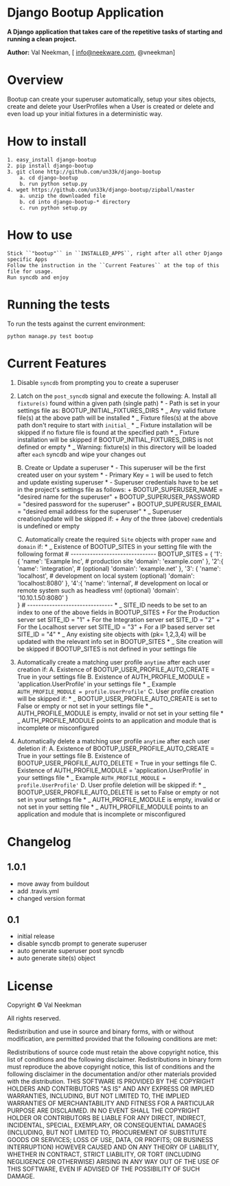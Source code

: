 Django Bootup Application
====================

**A Django application that takes care of the repetitive tasks of starting and running a clean project.**

**Author:** Val Neekman, [ info@neekware.com, @vneekman]

Overview
========

Bootup can create your superuser automatically, setup your sites objects, create and delete your
UserProfiles when a User is created or delete and even load up your initial fixtures in a deterministic way.

How to install
==================

    1. easy_install django-bootup
    2. pip install django-bootup
    3. git clone http://github.com/un33k/django-bootup
        a. cd django-bootup
        b. run python setup.py
    4. wget https://github.com/un33k/django-bootup/zipball/master
        a. unzip the downloaded file
        b. cd into django-bootup-* directory
        c. run python setup.py

How to use
=================

    Stick ``"bootup"`` in ``INSTALLED_APPS``, right after all other Django specific Apps
    Follow the instruction in the ``Current Features`` at the top of this file for usage.
    Run syncdb and enjoy


Running the tests
=================

To run the tests against the current environment:

    python manage.py test bootup


Current Features
=================
1. Disable ``syncdb`` from prompting you to create a superuser

2. Latch on the ``post_syncdb`` signal and execute the following:
    A. Install all ``fixture(s)`` found within a given path (single path)
        * - Path is set in your settings file as: BOOTUP_INITIAL_FIXTURES_DIRS
        * _ Any valid fixture file(s) at the above path will be installed
        * _ Fixture files(s) at the above path don't require to start with ``initial_``
        * _ Fixture installation will be skipped if no fixture file is found at the specified path
        * _ Fixture installation will be skipped if BOOTUP_INITIAL_FIXTURES_DIRS is not defined or empty
        * _ Warning: fixture(s) in this directory will be loaded after ``each`` syncdb and wipe your changes out

    B. Create or Update a superuser
        * - This superuser will be the first created user on your system
        * - Primary Key = ``1`` will be used to fetch and update existing superuser
        * - Superuser credentials have to be set in the project's settings file as follows:
          + BOOTUP_SUPERUSER_NAME = "desired name for the superuser"
          + BOOTUP_SUPERUSER_PASSWORD = "desired password for ``the`` superuser"
          + BOOTUP_SUPERUSER_EMAIL = "desired email address for the superuser"
        * _ Superuser creation/update will be skipped if:
          + Any of the three (above) credentials is undefined or empty

    C. Automatically create the required ``Site`` objects with proper ``name`` and ``domain`` if:
        * _ Existence of BOOTUP_SITES in your setting file with the following format
        # -------------------------------
        BOOTUP_SITES = {
            '1': {
                'name': 'Example Inc',  # production site
                'domain': 'example.com'
            },
            '2':{
                'name': 'integration', # (optional)
                'domain': 'example.net'
            },
            '3': {
                'name': 'localhost', # development on local system (optional)
                'domain': 'localhost:8080'
            },
            '4':{
                'name': 'internal', # development on local or remote system such as headless vm!  (optional)
                'domain': '10.10.1.50:8080'
            }   
        }
        # -------------------------------
        * _ SITE_ID needs to be set to an index to one of the above fields in BOOTUP_SITES
            + For the Production server set SITE_ID = "1"
            + For the Integration server set SITE_ID = "2"
            + For the Localhost server set SITE_ID = "3"
            + For a IP based server set SITE_ID = "4"
        * _ Any existing site objects with (pk= 1,2,3,4) will be updated with the relevant info set in BOOTUP_SITES
        * _ Site creation will be skipped if BOOTUP_SITES is not defined in your settings file

4. Automatically create a matching user profile ``anytime`` after each user creation if:
    A. Existence of BOOTUP_USER_PROFILE_AUTO_CREATE = True in your settings file
    B. Existence of AUTH_PROFILE_MODULE = 'application.UserProfile' in your settings file
        * _ Example ``AUTH_PROFILE_MODULE = profile.UserProfile'``
    C. User profile creation will be skipped if:
        * _ BOOTUP_USER_PROFILE_AUTO_CREATE is set to False or empty or not set in your settings file
        * _ AUTH_PROFILE_MODULE is empty, invalid or not set in your setting file
        * _ AUTH_PROFILE_MODULE points to an application and module that is incomplete or misconfigured

5. Automatically delete a matching user profile ``anytime`` after each user deletion if:
    A. Existence of BOOTUP_USER_PROFILE_AUTO_CREATE = True in your settings file
    B. Existence of BOOTUP_USER_PROFILE_AUTO_DELETE = True in your settings file
    C. Existence of AUTH_PROFILE_MODULE = 'application.UserProfile' in your settings file
        * _ Example ``AUTH_PROFILE_MODULE = profile.UserProfile'``
    D. User profile deletion will be skipped if:
        * _ BOOTUP_USER_PROFILE_AUTO_DELETE is set to False or empty or not set in your settings file
        * _ AUTH_PROFILE_MODULE is empty, invalid or not set in your setting file
        * _ AUTH_PROFILE_MODULE points to an application and module that is incomplete or misconfigured


Changelog
=========

1.0.1
-----
* move away from buildout
* add .travis.yml
* changed version format

0.1
-----
* initial release
* disable syncdb prompt to generate superuser
* auto generate superuser post syncdb
* auto generate site(s) object

License
=======

Copyright © Val Neekman

All rights reserved.

Redistribution and use in source and binary forms, with or without 
modification, are permitted provided that the following conditions are met:

Redistributions of source code must retain the above copyright notice, this 
list of conditions and the following disclaimer.
Redistributions in binary form must reproduce the above copyright notice, this 
list of conditions and the following disclaimer in the documentation and/or 
other materials provided with the distribution.
THIS SOFTWARE IS PROVIDED BY THE COPYRIGHT HOLDERS AND CONTRIBUTORS "AS IS" AND 
ANY EXPRESS OR IMPLIED WARRANTIES, INCLUDING, BUT NOT LIMITED TO, THE IMPLIED 
WARRANTIES OF MERCHANTABILITY AND FITNESS FOR A PARTICULAR PURPOSE ARE 
DISCLAIMED. IN NO EVENT SHALL THE COPYRIGHT HOLDER OR CONTRIBUTORS BE LIABLE 
FOR ANY DIRECT, INDIRECT, INCIDENTAL, SPECIAL, EXEMPLARY, OR CONSEQUENTIAL 
DAMAGES (INCLUDING, BUT NOT LIMITED TO, PROCUREMENT OF SUBSTITUTE GOODS OR 
SERVICES; LOSS OF USE, DATA, OR PROFITS; OR BUSINESS INTERRUPTION) HOWEVER 
CAUSED AND ON ANY THEORY OF LIABILITY, WHETHER IN CONTRACT, STRICT LIABILITY, 
OR TORT (INCLUDING NEGLIGENCE OR OTHERWISE) ARISING IN ANY WAY OUT OF THE USE 
OF THIS SOFTWARE, EVEN IF ADVISED OF THE POSSIBILITY OF SUCH DAMAGE.



